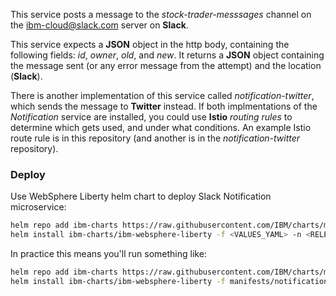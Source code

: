 This service posts a message to the *stock-trader-messsages* channel on the ibm-cloud@slack.com server on **Slack**.

This service expects a **JSON** object in the http body, containing the following fields: *id*, *owner*, *old*, and *new*.  It returns a **JSON** object containing the message sent (or any error message from the attempt) and the location (**Slack**).

There is another implementation of this service called *notification-twitter*, which sends the message to **Twitter** instead.  If both implmentations of the *Notification* service are installed, you could use **Istio** *routing rules* to determine which gets used, and under what conditions.  An example Istio route rule is in this repository (and another is in the *notification-twitter* repository).

### Deploy

Use WebSphere Liberty helm chart to deploy Slack Notification microservice:
```bash
helm repo add ibm-charts https://raw.githubusercontent.com/IBM/charts/master/repo/stable/
helm install ibm-charts/ibm-websphere-liberty -f <VALUES_YAML> -n <RELEASE_NAME> --tls
```

In practice this means you'll run something like:
```bash
helm repo add ibm-charts https://raw.githubusercontent.com/IBM/charts/master/repo/stable/
helm install ibm-charts/ibm-websphere-liberty -f manifests/notification-slack-values.yaml -n notification-slack --namespace stock-trader --tls
```
